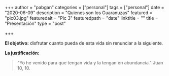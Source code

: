 +++
author = "pabgan"
categories = ["personal"]
tags = ["personal"]
date = "2020-06-09"
description = "Quienes son los Guaranuzas"
featured = "pic03.jpg"
featuredalt = "Pic 3"
featuredpath = "date"
linktitle = ""
title = "Presentación"
type = "post"

+++


**El objetivo:** disfrutar cuanto pueda de esta vida sin renunciar a la siguiente.

**La justificación:**

> "Yo he venido para que tengan vida y la tengan en abundancia." Juan 10, 10.
